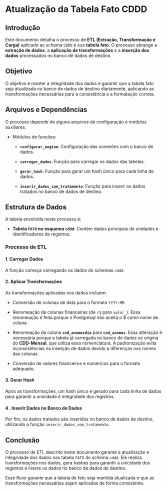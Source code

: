 # Atualização da Tabela Fato CDDD 

## Introdução
Este documento detalha o processo de **ETL (Extração, Transformação e Carga)** aplicado ao schema `CDDD` e sua **tabela fato**. O processo abrange a **extração de dados**, a **aplicação de transformações** e a **inserção dos dados** processados no banco de dados de destino.

## Objetivo
O objetivo é manter a integridade dos dados e garantir que a tabela fato seja atualizada no banco de dados de destino diariamente, aplicando as transformações necessárias para a consistência e a formatação correta.

## Arquivos e Dependências
O processo depende de alguns arquivos de configuração e módulos auxiliares:

- Módulos de funções:

    - **`configurar_engine`**: Configuração das conexões com o banco de dados.

    - **`carregar_dados`**: Função para carregar os dados das tabelas.

    - **`gerar_hash`**: Função para gerar um hash único para cada linha de dados.

    - **`inserir_dados_com_tratamento`**: Função para inserir os dados tratados no banco de dados de destino.

## Estrutura de Dados
A tabela envolvida neste processo é:

- **Tabela `FATO` no esquema `cddd`**: Contém dados principais de unidades e identificadores de registros.

### Processo de ETL

#### 1. Carregar Dados
A função começa carregando os dados do schemas `cddd`. 

#### 2. Aplicar Transformações
As transformações aplicadas nos dados incluem:

- Conversão de colunas de data para o formato `YYYY-MM`.

- Renomeação de colunas financeiras (de `r$` para `valor_`). Essa renomeação é feita porque o Postgresql não aceita o $ como nome de coluna.

- Renomeação da coluna **`cod_anomesdia`** para **`cod_anomes`**. Essa alteração é necessária porque a tabela já carregada no banco de dados se origina do **CDD-Mensal**, que utiliza essa nomenclatura. A padronização evita inconsistências na inserção de dados devido a diferenças nos nomes das colunas.

- Conversão de valores financeiros e numéricos para o formato adequado.

#### 3. Gerar Hash
Após as transformações, um hash único é gerado para cada linha de dados para garantir a unicidade e integridade dos registros.


#### 4 . Inserir Dados no Banco de Dados
Por fim, os dados tratados são inseridos no banco de dados de destino, utilizando a função `inserir_dados_com_tratamento`.

## Conclusão
O processo de ETL descrito neste documento garante a atualização e integridade dos dados nas tabela `FATO` do schema `cddd`. Ele realiza transformações nos dados, gera hashes para garantir a unicidade dos registros e insere os dados no banco de dados de destino.

Esse fluxo garante que a tabela de fato seja mantida atualizada e que as transformações necessárias sejam aplicadas de forma consistente.

